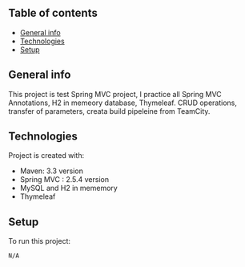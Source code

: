 ## Table of contents
* [General info](#general-info)
* [Technologies](#technologies)
* [Setup](#setup)

## General info
This project is test Spring MVC project, I practice all  Spring MVC Annotations, H2 in memeory database, Thymeleaf. 
CRUD operations, transfer of parameters, creata build pipeleine from TeamCity.
	
## Technologies
Project is created with:
* Maven: 3.3 version
* Spring MVC : 2.5.4 version
* MySQL and H2 in mememory
* Thymeleaf
	
## Setup
To run this project:

```
N/A
```
